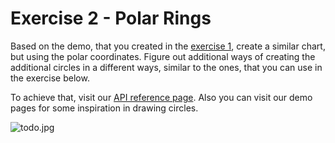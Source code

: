 # Exercise 2 - Polar Rings

Based on the demo, that you created in the [exercise 1](https://github.com/blacklabel/highcharts-fundamentals/tree/main/highcharts-api/highcharts/1-simple-column), create a similar chart, but using the polar coordinates. Figure out additional ways of creating the additional circles in a different ways, similar to the ones, that you can use in the exercise below.

To achieve that, visit our [API reference page](https://api.highcharts.com/highcharts/).
Also you can visit our demo pages for some inspiration in drawing circles.

![todo.jpg](todo.jpg)

